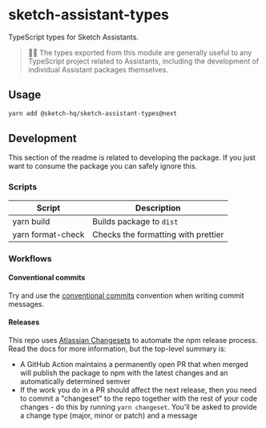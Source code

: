 # sketch-assistant-types

TypeScript types for Sketch Assistants.

> 🙋‍♀️ The types exported from this module are generally useful to any TypeScript project related to
> Assistants, including the development of individual Assistant packages themselves.

## Usage

```sh
yarn add @sketch-hq/sketch-assistant-types@next
```

## Development

This section of the readme is related to developing the package. If you just want to consume the
package you can safely ignore this.

### Scripts

| Script            | Description                         |
| ----------------- | ----------------------------------- |
| yarn build        | Builds package to `dist`            |
| yarn format-check | Checks the formatting with prettier |

### Workflows

#### Conventional commits

Try and use the [conventional commits](https://www.conventionalcommits.org/) convention when writing
commit messages.

#### Releases

This repo uses [Atlassian Changesets](https://github.com/atlassian/changesets) to automate the npm
release process. Read the docs for more information, but the top-level summary is:

- A GitHub Action maintains a permanently open PR that when merged will publish the package to npm
  with the latest changes and an automatically determined semver
- If the work you do in a PR should affect the next release, then you need to commit a "changeset"
  to the repo together with the rest of your code changes - do this by running `yarn changeset`.
  You'll be asked to provide a change type (major, minor or patch) and a message
